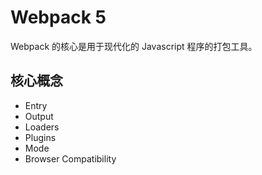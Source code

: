 # Webpack 5

Webpack 的核心是用于现代化的 Javascript 程序的打包工具。

## 核心概念

- Entry
- Output
- Loaders
- Plugins
- Mode
- Browser Compatibility